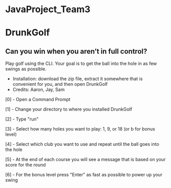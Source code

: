 # JavaProject_Team3

# DrunkGolf

## Can you win when you aren’t in full control?

Play golf using the CLI. Your goal is to get the ball into the hole in as few swings as possible.

- Installation: download the zip file, extract it somewhere that is convenient for you, and then open DrunkGolf
- Credits: Aaron, Jay, Sam

[0] - Open a Command Prompt

[1] - Change your directory to where you installed DrunkGolf

[2] - Type "run"

[3] - Select how many holes you want to play: 1, 9, or 18 (or b for bonus level)

[4] - Select which club you want to use and repeat until the ball goes into the hole

[5] - At the end of each course you will see a message that is based on your score for the round

[6] - For the bonus level press "Enter" as fast as possible to power up your swing
